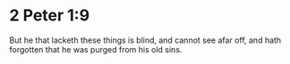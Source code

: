 # 2 Peter 1:9

But he that lacketh these things is blind, and cannot see afar off, and hath forgotten that he was purged from his old sins.